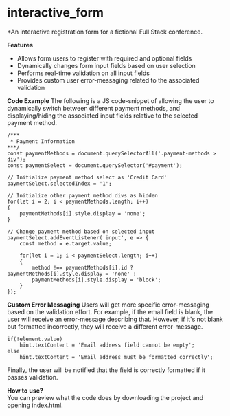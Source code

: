# interactive_form
 *An interactive registration form for a fictional Full Stack conference.

**Features**
 - Allows form users to register with required and optional fields
 - Dynamically changes form input fields based on user selection
 - Performs real-time validation on all input fields
 - Provides custom user error-messaging related to the associated validation

**Code Example**
 The following is a JS code-snippet of allowing the user to dynamically switch between different payment methods, and displaying/hiding the associated input fields relative to the selected payment method.
```
/*** 
 * Payment Information
***/
const paymentMethods = document.querySelectorAll('.payment-methods > div');
const paymentSelect = document.querySelector('#payment');

// Initialize payment method select as 'Credit Card'
paymentSelect.selectedIndex = '1';

// Initialize other payment method divs as hidden
for(let i = 2; i < paymentMethods.length; i++)
{
    paymentMethods[i].style.display = 'none';
}

// Change payment method based on selected input
paymentSelect.addEventListener('input', e => {
    const method = e.target.value;
    
    for(let i = 1; i < paymentSelect.length; i++)
    {
        method !== paymentMethods[i].id ? paymentMethods[i].style.display = 'none' :
        paymentMethods[i].style.display = 'block';
    }
});
```

**Custom Error Messaging**
 Users will get more specific error-messaging based on the validation effort.
 For example, if the email field is blank, the user will receive an error-message describing that.
 However, if it's not blank but formatted incorrectly, they will receive a different error-message.
```
if(!element.value)
    hint.textContent = 'Email address field cannot be empty';
else
    hint.textContent = 'Email address must be formatted correctly';
```
Finally, the user will be notified that the field is correctly formatted if it passes validation.

**How to use?**  
 You can preview what the code does by downloading the project and opening index.html.